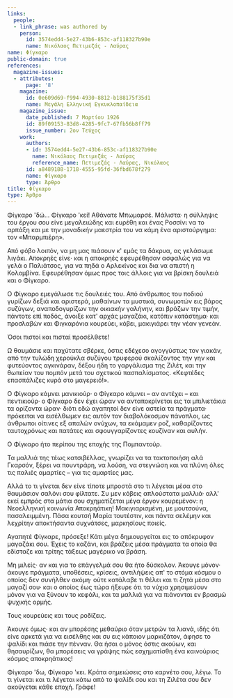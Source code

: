 ```yaml
---
links:
  people:
  - link_phrase: was authored by
    person:
      id: 3574edd4-5e27-43b6-853c-af118327b90e
      name: Νικόλαος Πετιμεζάς - Λαύρας
name: Φίγκαρο
public-domain: true
references:
  magazine-issues:
  - attributes:
      page: '8'
    magazine:
      id: 0e609d69-f994-4930-8812-b188175f35d1
      name: Μεγάλη Ελληνική Εγκυκλοπαίδεια
    magazine_issue:
      date_published: 7 Μαρτίου 1926
      id: 89f09153-83d8-4285-9fc7-67fb56b8ff79
      issue_number: 2ον Τεύχος
    work:
      authors:
      - id: 3574edd4-5e27-43b6-853c-af118327b90e
        name: Νικόλαος Πετιμεζάς - Λαύρας
        reference_name: Πετιμεζάς - Λαύρας, Νικόλαος
      id: a8489188-1718-4555-95fd-36fbd678f279
      name: Φίγκαρο
      type: Άρθρο
title: Φίγκαρο
type: Άρθρο
---
```


<main class="content" itemprop="text">
<p>Φίγκαρο 'δώ... Φίγκαρο 'κεί! Αθάνατε Μπωμαρσέ. Μάλιστα· η σύλληψις του έργου σου είνε μεγαλειώδης και ευρέθη και ένας
Ροσσίνι να το αρπάξη και με την μοναδικήν μαεστρία του να κάμη ένα αριστούργημα: τον «Μπαρμπιέρη».</p>

<p>Από φόβο λοιπόν, να μη μας πιάσουν κ' εμάς τα δάκρυα, ας γελάσωμε λιγάκι. Αποκρηές είνε· και η αποκρηές εφευρέθησαν
ασφαλώς για να γελά ο Παλιάτσος, για να πηδά ο Αρλεκίνος και δια να απιστή η Κολομβίνα. Εφευρέθησαν όμως προς τοις
άλλοις για να βρίσκη δουλειά και ο Φίγκαρο.</p>

<p>Ο Φίγκαρο εμεγάλωσε τις δουλειές του. Από άνθρωπος του ποδιού γυρίζων δεξιά και αριστερά, μαθαίνων τα μυστικά, συνωμοτών
εις βάρος συζύγων, αναποδογυρίζων την οικιακήν γαλήνην, και βράζων την τιμήν, πάντοτε επί ποδός, άνοιξε κατ' αρχάς
μαγαζάκι, κατόπιν κατάστημα· και προσλαβών και Φιγκαρόνια κουρεύει, κόβει, μακιγιάρει την νέαν γενεάν.</p>

<p>Όσοι πιστοί και πισταί προσέλθετε!</p>

<p>Ω θαυμάσιε και παχύτατε σβέρκε, όστις εδέχεσο αγογγύστως τον γιακάν, από την τυλώδη χερούκλα συζύγου τρυφερού
σκαλίζοντος την γην και φυτεύοντος αγκινάραν, δέξου ήδη το γαργάλισμα της Ζιλέτ, και την θωπείαν του πομπόν μετά του
σχετικού πασπαλίσματος. «Κεφτέδες επασπάλιζες κυρά στο μαγερειό!».</p>

<p>Ο Φίγκαρο κάμνει μανικιούρ· ο Φίγκαρο κάμνει &ndash; αν αντέχει &ndash; και πεντικιούρ· ο Φίγκαρο δεν έχει ώραν να
ανταποκρίνεται εις τα μπιλιετάκια τα ορίζοντα ώραν· διότι εδώ αγαπητοί δεν είνε αστεία τα πράγματα· πρόκειται να
εισέλθωμεν εις αυτόν τον διαβολόκοσμον πάνοπλοι, ως άνθρωποι οίτινες εξ απαλών ονύχων, τα εκάμαμεν ροζ, καθαρίζοντες
ταυτοχρόνως και πατάτες και σφουγγαρίζοντες κουζίναν και αυλήν.</p>

<p>Ο Φίγκαρο ήτο περίπου της εποχής της Πομπαντούρ.</p>

<p>Τα μαλλιά της τέως κατσιβέλλας, γνωρίζει να τα τακτοποιήση αλά Γκαρσόν, ξέρει να πουντράρη, να λούση, να στεγνώση και να
πλύνη όλες τις παλιές αμαρτίες &ndash; για τις αμαρτίες μας.</p>

<p>Αλλά το τι γίνεται δεν είνε τίποτε μπροστά στο τι λέγεται μέσα στο θαυμάσιον σαλόνι σου φίλτατε. Συ μεν κόβεις
απλούστατα μαλλιά· αλλ' εκεί εμπρός στα μάτια σου σχηματίζεται μέγα έργον κουρεμένον: η Νεοελληνική κοινωνία
Αποκρηάτικη! Μακιγιαρισμένη, με μουτσούνα, πασαλειμμένη. Πάσα κουτσή Μαρία τουτέστιν, και πάντα σελέμην και λεχρίτην
αποκτήσαντα συχνάτσες, μαρκησίους ποιείς.</p>

<p>Αγαπητέ Φίγκαρε, πρόσεξε! Κάτι μέγα δημιουργείται εις το απόκρυφον μαγαζάκι σου. Έχεις το καζάνι, και βράζεις μέσα
πράγματα τα οποία θα εδίσταζε και τρίτης τάξεως μαγέρικο να βράση.</p>

<p>Μη μιλείς· αν και για το επάγγελμά σου θα ήτο δύσκολον. Άκουγε μόνον· άκουγε πράγματα, υποθέσεις, κρίσεις, αντιλήψεις
απ' το στόμα κόσμου ο οποίος δεν συνήλθεν ακόμη· ούτε κατάλαβε τι θέλει και τι ζητά μέσα στο μαγαζί σου· και ο οποίος
έως τώρα ήξευρε ότι τα νύχια χρησιμεύουν μόνον για να ξύνουν το κεφάλι, και τα μαλλιά για να πιάνονται εν βρασμώ ψυχικής
ορμής.</p>

<p>Τους κουρεύεις και τους ροδίζεις.</p>

<p>Άκουγε όμως· και αν μπορέσης μεθαύριο όταν μετρών τα λιανά, ιδής ότι είνε αρκετά για να εισέλθης και συ εις κάποιον
μαρκιζάτον, άφησε το ψαλίδι και πιάσε την πένναν. Θα ήσαι ο μόνος όστις ακούων, και θησαυρίζων, θα μπορέσεις να γράψης
πώς εσχηματίσθη ένα καινούριος κόσμος αποκρηάτικος!</p>

<p>Φίγκαρο 'δω, Φίγκαρο 'κει. Κράτα σημειώσεις στο καρνέτο σου, λέγω. Το τι γίνεται και τι λέγεται κάτω από το ψαλίδι σου
και τη Ζιλέτα σου δεν ακούγεται κάθε εποχή. Γράφε!</p>
</main>
